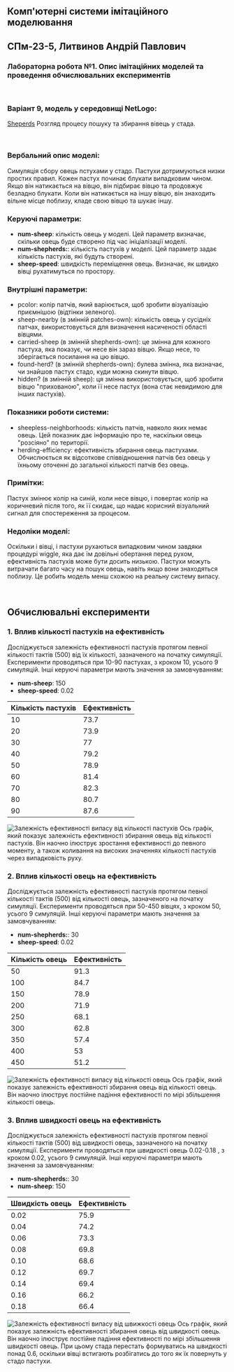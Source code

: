 ## Комп'ютерні системи імітаційного моделювання
## СПм-23-5, Литвинов Андрій Павлович
### Лабораторна робота №**1**. Опис імітаційних моделей та проведення обчислювальних експериментів

<br>

### Варіант 9, модель у середовищі NetLogo:
[Sheperds](https://www.netlogoweb.org/launch#http://www.netlogoweb.org/assets/modelslib/Sample%20Models/Biology/Shepherds.nlogo) Розгляд процесу пошуку та збирання вівець у стада.

<br>

### Вербальний опис моделі:
Симуляція сбору овець пстухами у стадо. Пастухи дотримуються низки простих правил. Кожен пастух починає блукати випадковим чином. Якщо він натикається на вівцю, він підбирає вівцю та продовжує безладно блукати. Коли він натикається на іншу вівцю, він знаходить вільне місце поблизу, кладе свою вівцю та шукає іншу.

### Керуючі параметри:
- **num-sheep**: кількість овець у моделі. Цей параметр визначає, скільки овець буде створено під час ініціалізації моделі.
- **num-shepherds:**: кількість пастухів у моделі. Цей параметр задає кількість пастухів, які будуть створені.
- **sheep-speed**: швидкість переміщення овець. Визначає, як швидко вівці рухатимуться по простору.

### Внутрішні параметри:
- pcolor: колір патчів, який варіюється, щоб зробити візуалізацію приємнішою (відтінки зеленого).
- sheep-nearby (в змінній patches-own): кількість овець у сусідніх патчах, використовується для визначення насиченості області вівцями.
- carried-sheep (в змінній shepherds-own): це змінна для кожного пастуха, яка показує, чи несе він зараз вівцю. Якщо несе, то зберігається посилання на цю вівцю.
- found-herd? (в змінній shepherds-own): булева змінна, яка визначає, чи знайшов пастух стадо, куди можна скинути вівцю.
- hidden? (в змінній sheep): ця змінна використовується, щоб зробити вівцю "прихованою", коли її несе пастух (вона стає невидимою для інших пастухів).

### Показники роботи системи:
- sheepless-neighborhoods: кількість патчів, навколо яких немає овець. Цей показник дає інформацію про те, наскільки овець "розсіяно" по території.
- herding-efficiency: ефективність збирання овець пастухами. Обчислюється як відсоткове співвідношення патчів без овець у їхньому оточенні до загальної кількості патчів без овець.

### Примітки:
Пастух змінює колір на синій, коли несе вівцю, і повертає колір на коричневий після того, як її скидає, що надає корисний візуальний сигнал для спостереження за процесом.

### Недоліки моделі:
Оскільки і вівці, і пастухи рухаються випадковим чином завдяки процедурі wiggle, яка дає їм довільні обертання перед рухом, ефективність пастухів може бути досить низькою. Пастухи можуть витрачати багато часу на пошук овець, навіть якщо вони знаходяться поблизу. Це робить модель менш схожою на реальну систему випасу.

<br>

## Обчислювальні експерименти

### 1. Вплив кількості пастухів на ефективність
Досліджується залежність ефективності пастухів протягом певної кількості тактів (500) від їх кількості, зазначеного на початку симуляції.
Експерименти проводяться при 10-90 пастухах, з кроком 10, усього 9 симуляцій.
Інші керуючі параметри мають значення за замовчуванням:
- **num-sheep**: 150
- **sheep-speed**: 0.02

<table>
<thead>
<tr><th>Кількість пастухів</th><th>Ефективність</th></tr>
</thead>
<tbody>
<tr><td>10</td><td>73.7</td></tr>
<tr><td>20</td><td>73.9</td></tr>
<tr><td>30</td><td>77</td></tr>
<tr><td>40</td><td>79.2</td></tr>
<tr><td>50</td><td>78.9</td></tr>
<tr><td>60</td><td>81.4</td></tr>
<tr><td>70</td><td>82.3</td></tr>
<tr><td>80</td><td>80.7</td></tr>
<tr><td>90</td><td>87.6</td></tr>
</tbody>
</table>

![Залежність ефективності випасу від кількості пастухів](KSIM-LB1-E1.png)
Ось графік, який показує залежність ефективності збирання овець від кількості пастухів. Він наочно ілюструє зростання ефективності до певного моменту, а також коливання на високих значеннях кількості пастухів через випадковість руху.

### 2. Вплив кількості овець на ефективність
Досліджується залежність ефективності пастухів протягом певної кількості тактів (500) від кількості овець, зазначеного на початку симуляції.
Експерименти проводяться при 50-450 вівцях, з кроком 50, усього 9 симуляцій.
Інші керуючі параметри мають значення за замовчуванням:
- **num-shepherds:**: 30
- **sheep-speed**: 0.02

<table>
<thead>
<tr><th>Кількість овець</th><th>Ефективність</th></tr>
</thead>
<tbody>
<tr><td>50</td><td>91.3</td></tr>
<tr><td>100</td><td>84.7</td></tr>
<tr><td>150</td><td>78.9</td></tr>
<tr><td>200</td><td>71.9</td></tr>
<tr><td>250</td><td>68.1</td></tr>
<tr><td>300</td><td>62.8</td></tr>
<tr><td>350</td><td>57.4</td></tr>
<tr><td>400</td><td>53</td></tr>
<tr><td>450</td><td>51.2</td></tr>
</tbody>
</table>

![Залежність ефективності випасу від кількості овець](KSIM-LB1-E2.png)
Ось графік, який показує залежність ефективності збирання овець від кількості овець. Він наочно ілюструє постійне падіння ефективності по мірі збільшення кількості овець.

### 3. Вплив швидкості овець на ефективність
Досліджується залежність ефективності пастухів протягом певної кількості тактів (500) від швидкості овець, зазначеного на початку симуляції.
Експерименти проводяться при швидкості овець 0.02-0.18 , з кроком 0.02, усього 9 симуляцій.
Інші керуючі параметри мають значення за замовчуванням:
- **num-shepherds:**: 30
- **num-sheep**: 150

<table>
<thead>
<tr><th>Швидкість овець</th><th>Ефективність</th></tr>
</thead>
<tbody>
<tr><td>0.02</td><td>75.9</td></tr>
<tr><td>0.04</td><td>74.2</td></tr>
<tr><td>0.06</td><td>73.3</td></tr>
<tr><td>0.08</td><td>69.8</td></tr>
<tr><td>0.10</td><td>68.6</td></tr>
<tr><td>0.12</td><td>69.7</td></tr>
<tr><td>0.14</td><td>69.4</td></tr>
<tr><td>0.16</td><td>66.2</td></tr>
<tr><td>0.18</td><td>66.4</td></tr>
</tbody>
</table>

![Залежність ефективності випасу від швижкості овець](KSIM-LB1-E3.png)
Ось графік, який показує залежність ефективності збирання овець від швидкості овець. Він наочно ілюструє постійне падіння ефективності по мірі збільшення швидкості овець. При цьому стада перестать формуватись на швидкості понад 0.6, оскільки вівці встигають розбігатись до того як їх повернуть у стадо пастухи. 
